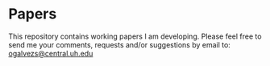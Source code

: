 # Papers

This repository contains working papers I am developing. Please feel free to send me your comments, requests and/or suggestions by email to: ogalvezs@central.uh.edu
